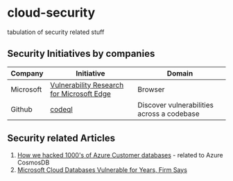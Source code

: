 # cloud-security
tabulation of security related stuff


## Security Initiatives by companies



| Company         | Initiative                                          | Domain                              |
| --------------- | ------------------------------------------------------------ | ---------------------------------- |
| Microsoft      | [Vulnerability Research for Microsoft Edge](https://microsoftedge.github.io/edgevr/) | Browser |
| Github      | [codeql](https://github.com/github/codeql) | Discover vulnerabilities across a codebase |

## Security related Articles

1. [How we hacked 1000's of Azure Customer databases](https://www.wiz.io/blog/chaosdb-how-we-hacked-thousands-of-azure-customers-databases) - related to Azure CosmosDB
2. [Microsoft Cloud Databases Vulnerable for Years, Firm Says](https://www.bloomberg.com/news/articles/2021-08-27/microsoft-cloud-databases-vulnerable-for-years-researchers-say?sref=ExbtjcSG)
